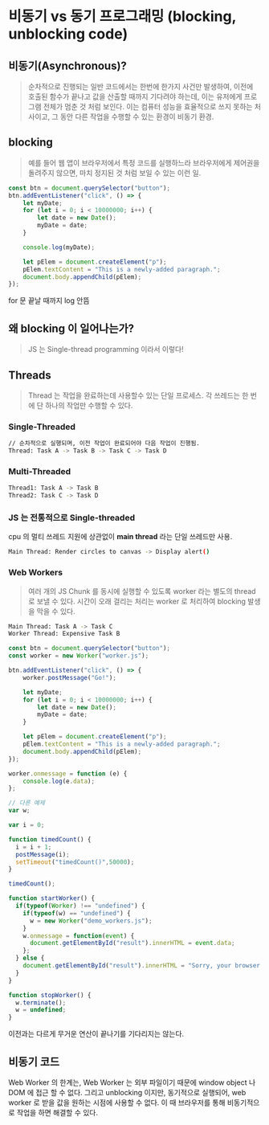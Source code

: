 # 비동기 vs 동기 프로그래밍 (blocking, unblocking code)

## 비동기(Asynchronous)?

> 순차적으로 진행되는 일반 코드에서는 한번에 한가지 사건만 발생하여, 이전에 호출된 함수가 끝나고 값을 산출할 때까지 기다려야 하는데, 이는 유저에게 프로그램 전체가 멈춘 것 처럼 보인다. 이는 컴퓨터 성능을 효율적으로 쓰지 못하는 처사이고, 그 동안 다른 작업을 수행할 수 있는 환경이 비동기 환경.

## blocking

> 예를 들어 웹 앱이 브라우저에서 특정 코드를 실행하느라 브라우저에게 제어권을 돌려주지 않으면, 마치 정지된 것 처럼 보일 수 있는 이런 일.

```javascript
const btn = document.querySelector("button");
btn.addEventListener("click", () => {
    let myDate;
    for (let i = 0; i < 10000000; i++) {
        let date = new Date();
        myDate = date;
    }

    console.log(myDate);

    let pElem = document.createElement("p");
    pElem.textContent = "This is a newly-added paragraph.";
    document.body.appendChild(pElem);
});
```

for 문 끝날 때까지 log 안뜸

## 왜 blocking 이 일어나는가?

> JS 는 Single-thread programming 이라서 이렇다!

## Threads

> Thread 는 작업을 완료하는데 사용할수 있는 단일 프로세스. 각 쓰레드는 한 번에 단 하나의 작업만 수행할 수 있다.

### Single-Threaded

```bash
// 순차적으로 실행되며, 이전 작업이 완료되어야 다음 작업이 진행됨.
Thread: Task A -> Task B -> Task C -> Task D
```

### Multi-Threaded

```bash
Thread1: Task A -> Task B
Thread2: Task C -> Task D
```

### JS 는 전통적으로 Single-threaded

cpu 의 멀티 쓰레드 지원에 상관없이 **main thread** 라는 단일 쓰레드만 사용.

```bash
Main Thread: Render circles to canvas -> Display alert()
```

### Web Workers

> 여러 개의 JS Chunk 를 동시에 실행할 수 있도록 worker 라는 별도의 thread 로 보낼 수 있다. 시간이 오래 걸리는 처리는 worker 로 처리하여 blocking 발생을 막을 수 있다.

```bash
Main Thread: Task A -> Task C
Worker Thread: Expensive Task B
```

```javascript
const btn = document.querySelector("button");
const worker = new Worker("worker.js");

btn.addEventListener("click", () => {
    worker.postMessage("Go!");

    let myDate;
    for (let i = 0; i < 10000000; i++) {
        let date = new Date();
        myDate = date;
    }

    let pElem = document.createElement("p");
    pElem.textContent = "This is a newly-added paragraph.";
    document.body.appendChild(pElem);
});

worker.onmessage = function (e) {
    console.log(e.data);
};

// 다른 예제
var w;

var i = 0;

function timedCount() {
  i = i + 1;
  postMessage(i);
  setTimeout("timedCount()",50000);
}

timedCount();

function startWorker() {
  if(typeof(Worker) !== "undefined") {
    if(typeof(w) == "undefined") {
      w = new Worker("demo_workers.js");
    }
    w.onmessage = function(event) {
      document.getElementById("result").innerHTML = event.data;
    };
  } else {
    document.getElementById("result").innerHTML = "Sorry, your browser does not support Web Workers...";
  }
}

function stopWorker() { 
  w.terminate();
  w = undefined;
}
```

이전과는 다르게 무거운 연산이 끝나기를 기다리지는 않는다.

## 비동기 코드
Web Worker 의 한계는, Web Worker 는 외부 파일이기 때문에 window object 나 DOM 에 접근 할 수 없다.
그리고 unblocking 이지만, 동기적으로 실행되어, web worker 로 받을 값을 원하는 시점에 사용할 수 없다.
이 때 브라우저를 통해 비동기적으로 작업을 하면 해결할 수 있다.

[mdn-what-is-asynchronous]: https://developer.mozilla.org/ko/docs/Learn/JavaScript/Asynchronous/Concepts
